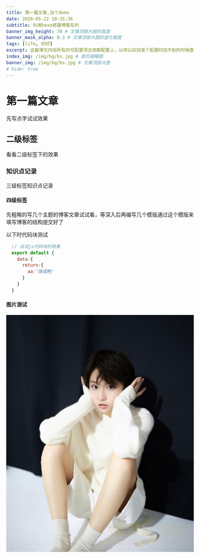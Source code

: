 ```yaml
---
title: 第一篇文章,当个demo
date: 2020-05-22 10:35:36
subtitle: 利用hexo搭建博客系列
banner_img_height: 70 # 文章顶部大图的高度 
banner_mask_alpha: 0.3 # 文章顶部大图的虚化程度 
tags: [life, 你好]
excerpt: 这篇博文内将所有的可配置项全部都配置上，以供以后找某个配置时找不到的时候查阅 # 摘要
index_img: /img/bg/bs.jpg # 首页缩略图
banner_img: /img/bg/bs.jpg # 文章顶部大图
# hide: true
---
```

# 第一篇文章
先写点字试试效果
## 二级标签
看看二级标签下的效果
### 知识点记录
三级标签知识点记录
#### 四级标签
先粗略的写几个主题的博客文章试试看，等深入后再编写几个模版通过这个模版来填写博客的结构提交好了

以下时代码块测试
```javascript
  // 试试js代码块的效果
  export default {
    data:{
      return:{
        aa:'测试吧'
      }
    }
  }
```

#### 图片测试
![](/img/chengguo/140817273.jpg)